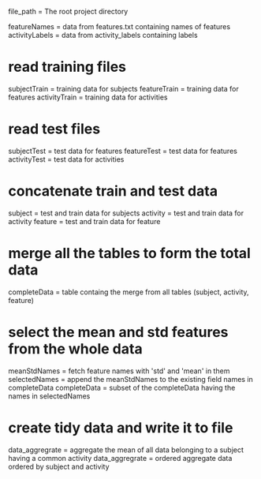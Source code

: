 file_path   = The root project directory

featureNames   = data from features.txt containing names of features
activityLabels = data from activity_labels containing labels

# read training files
subjectTrain  = training data for subjects
featureTrain  = training data for features
activityTrain = training data for activities

# read test files
subjectTest   = test data for features
featureTest   = test data for features
activityTest  = test data for activities

# concatenate train and test data
subject  = test and train data for subjects
activity = test and train data for activity
feature  = test and train data for feature

# merge all the tables to form the total data
completeData = table containg the merge from all tables (subject, activity, feature)

# select the mean and std features from the whole data
meanStdNames    = fetch feature names with 'std' and 'mean' in them
selectedNames   = append the meanStdNames to the existing field names in completeData
completeData    = subset of the completeData having the names in selectedNames

# create tidy data and write it to file
data_aggregrate = aggregate the mean of all data belonging to a subject having a common activity
data_aggregrate = ordered aggregate data ordered by subject and activity

